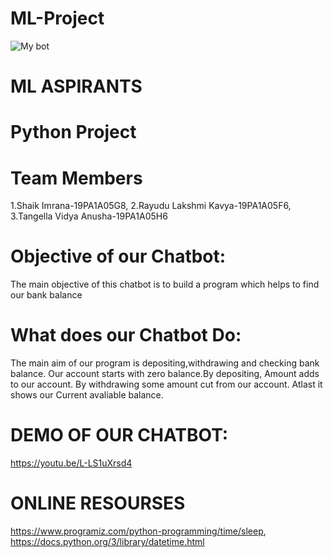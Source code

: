 # ML-Project
![My bot](https://web.whatsapp.com/ada650ea-4b2b-42ce-91ef-e38282fbf4c3)
# ML ASPIRANTS
# Python Project
# Team Members
1.Shaik Imrana-19PA1A05G8, 2.Rayudu Lakshmi Kavya-19PA1A05F6, 3.Tangella Vidya Anusha-19PA1A05H6
# Objective of our Chatbot:
The main objective of this chatbot is to build a program which helps to find our bank balance
# What does our Chatbot Do:
The main aim of our program is depositing,withdrawing and checking bank balance. Our account starts with zero balance.By depositing, Amount adds to our account. By withdrawing some amount cut from our account. Atlast it shows our Current avaliable balance.
# DEMO OF OUR CHATBOT:
https://youtu.be/L-LS1uXrsd4
# ONLINE RESOURSES
https://www.programiz.com/python-programming/time/sleep, 
https://docs.python.org/3/library/datetime.html
